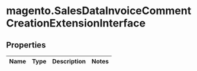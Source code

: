 # magento.SalesDataInvoiceCommentCreationExtensionInterface

## Properties
Name | Type | Description | Notes
------------ | ------------- | ------------- | -------------


